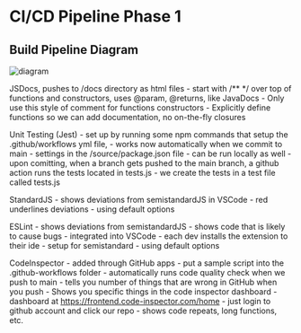 # CI/CD Pipeline Phase 1

## Build Pipeline Diagram
![diagram](/admin/cipipeline/phase1.drawio.png.png)

JSDocs, pushes to /docs directory as html files
    - start with /** */ over top of functions and constructors, uses @param, @returns, like JavaDocs
    - Only use this style of comment for functions constructors
    - Explicitly define functions so we can add documentation, no on-the-fly closures

Unit Testing (Jest)
    - set up by running some npm commands that setup the .github/workflows yml file,
    - works now automatically when we commit to main
    - settings in the /source/package.json file
    - can be run locally as well
    - upon comitting, when a branch gets pushed to the main branch, a github action runs the tests located in tests.js
    - we create the tests in a test file called tests.js

StandardJS
    - shows deviations from semistandardJS in VSCode
    - red underlines deviations
    - using default options

ESLint
    - shows deviations from semistandardJS
    - shows code that is likely to cause bugs
    - integrated into VSCode
    - each dev installs the extension to their ide
    - setup for semistandard
    - using default options

CodeInspector
    - added through GitHub apps
    - put a sample script into the .github-workflows folder
    - automatically runs code quality check when we push to main
    - tells you number of things that are wrong in GitHub when you push
    - Shows you specific things in the code inspector dashboard
    - dashboard at https://frontend.code-inspector.com/home
    - just login to github account and click our repo
    - shows code repeats, long functions, etc.